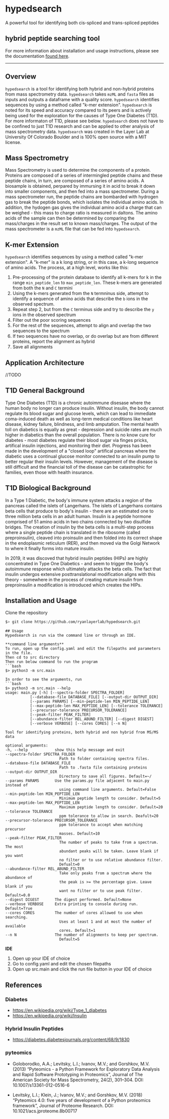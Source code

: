 # hypedsearch
A powerful tool for identifying both cis-spliced and trans-spliced peptides
## **hy**brid **pe**pti**d**e **search**ing tool

For more information about installation and usage instructions, please see the documentation [found here](https://hypedsearch.readthedocs.io/en/latest/). 

---

## Overview
`hypedsearch` is a tool for identifying both hybrid and non-hybrid proteins from mass spectrometry data. `hypedsearch` takes `mzML` and `fasta` files as inputs and outputs a dataframe with a quality score.  `hypedsearch` identifies sequences by using a method called "k-mer extension".  `hypedsearch` is noted for its speed and accuracy compared to its peers and is actively being used for the exploration for the causes of Type One Diabetes (T1D).  For more informaton of T1D, please see below.  `hypedsearch` does not have to be confined to just T1D research and can be applied to other analysis of mass spectrometry data.  `hypedsearch` was created in the Layer Lab at University Of Colorado Boulder and is 100% open source with a MIT license.

## Mass Spectrometry
Mass Spectrometry is used to determine the components of a protein.  Proteins are composed of a series of intermingled peptide chains and these peptide chains, in turn, are composed of a series of amino acids.  A biosample is obtained, perpared by immursing it in acid to break it down into smaller components, and then fed into a mass spectrometer.  During a mass spectrometer run, the peptide chains are bombarded with hydrogen gas to break the peptide bonds, which isolates the individual amino acids.  In addition, the hydogen gas gives the individual amino acid a charge that can be weighed - this mass to charge ratio is measured in daltons. The amino acids of the sample can then be determined by comparing the mass/charges in the result set to known mass/charges.  The output of the mass spectrometer is a `mzML` file that can be fed into `hypedsearch`.  

## K-mer Extension
`hypedsearch` identifies sequences by using a method called "k-mer extension".  A "k-mer" is a k long string, or in this case, a k-long sequence of amino acids. The process, at a high level, works like this:
1. Pre-processing of the protein database to identify all k-mers for k in the range `min_peptide_len` to `max_peptide_len`. These k-mers are generated from both the `N` and `C` termini
2. Using the k-mers generated from the `N` termninus side, attempt to identify a sequence of amino acids that describe the `b` ions in the observed spectrum.
3. Repeat step 2, but from the `C` terminus side and try to describe the `y` ions in the observed spectrum
4. Filter out the poor scoring sequences
5. For the rest of the sequences, attempt to align and overlap the two sequences to the spectrum
6. If two sequences have no overlap, or do overlap but are from different proteins, report the alignment as hybrid
7. Save all alignments

## Application Architecture
//TODO

## T1D General Background
Type One Diabetes (T1D) is a chronic autoimmune disesase where the human body no longer can produce insulin.  Without insulin, the body cannot regulate its blood sugar and glucose levels, which can lead to immediate coma-induced death as well as long-term medical conditions like heart disease, kidney failure, blindness, and limb amputation.  The mental health toll on diabetics is equally as great - depression and suicide rates are much higher in diabetics than the overall population.  There is no know cure for diabetes  - most diabetes regulate their blood sugar via finges pricks, artifical insulin injections, and monitoring their diet.  Progress has been made in the development of a "closed loop" artifical pancreas where the diabetic uses a continual glucose monitor connected to an insulin pump to better regular their insulin levels.  However, management of the disease is still difficult and the financial toll of the disease can be catastrophic for families, even those with health insurance.

## T1D Biological Background
In a Type 1 Diabetic, the body's immune system attacks a region of the pancreas called the islets of Langerhans.  The islets of Langerhans contains beta cells that produce to body's insulin - there are an estimated one to three million beta cells in an adult human.  Insulin is a peptide hormone comprised of 51 amino acids in two chains connected by two disulfide bridges.  The creation of insulin by the beta cells is a multi-step process where a single peptide chain is translated in the ribosome (called preproinsulin), cleaved into proinsulin and then folded into its correct shape in the endoplasmic reticulum (RER), and then moved via the Golgi Network to where it finally forms into mature insulin.

In 2019, it was discoved that hybrid insulin peptides (HIPs) are highly concentrated in Type One Diabetics - and seem to trigger the body's autoimmune response which ultimately attacks the beta cells.  The fact that insulin undergos extensive posttranslational modification aligns with this theory - somewhere in the process of creating mature insulin from preproinsulin a modification is introduced which creates the HIPs.

## Installation and Usage
Clone the repository
```bash
$> git clone https://github.com/ryanlayerlab/hypedsearch.git
```

```
## Usage
Hypedsearch is run via the command line or through an IDE.

**command line arguments**
To run, open up the config.yaml and edit the filepaths and parameters in the file.
Then cd to src directory
Then run below command to run the program
```bash
$> python3 -m src.main

In order to see the arguments, run
```bash
$> python3 -m src.main --help
usage: main.py [-h] [--spectra-folder SPECTRA_FOLDER]
           [--database-file DATABASE_FILE] [--output-dir OUTPUT_DIR]
           [--params PARAMS] [--min-peptide-len MIN_PEPTIDE_LEN]
           [--max-peptide-len MAX_PEPTIDE_LEN] [--tolerance TOLERANCE]
           [--precursor-tolerance PRECURSOR_TOLERANCE]
           [--peak-filter PEAK_FILTER]
           [--abundance-filter REL_ABUND_FILTER] [--digest DIGEST]
           [--verbose VERBOSE] [--cores CORES] [--n N]

Tool for identifying proteins, both hybrid and non hybrid from MS/MS data

optional arguments:
-h, --help            show this help message and exit
--spectra-folder SPECTRA_FOLDER
                        Path to folder containing spectra files.
--database-file DATABASE_FILE
                        Path to .fasta file containing proteins
--output-dir OUTPUT_DIR
                        Directory to save all figures. Default=~/
--params PARAMS       Use the params.py file adjacent to main.py instead of
                        using command line arguments. Default=False
--min-peptide-len MIN_PEPTIDE_LEN
                        Minimum peptide length to consider. Default=5
--max-peptide-len MAX_PEPTIDE_LEN
                        Maximum peptide length to consider. Default=20
--tolerance TOLERANCE
                        ppm tolerance to allow in search. Deafult=20
--precursor-tolerance PRECURSOR_TOLERANCE
                        ppm tolerance to accept when matching precursor
                        masses. Default=10
--peak-filter PEAK_FILTER
                        The number of peaks to take from a spectrum. The most
                        abundant peaks will be taken. Leave blank if you want
                        no filter or to use relative abundance filter.
                        Defualt=0
--abundance-filter REL_ABUND_FILTER
                        Take only peaks from a spectrum where the abundance of
                        the peak is >= the percentage give. Leave blank if you
                        want no filter or to use peak filter. Default=0.0
--digest DIGEST       The digest performed. Default=None
--verbose VERBOSE     Extra printing to console during run. Default=True
--cores CORES         The number of cores allowed to use when searching.
                        Uses at least 1 and at most the number of available
                        cores. Default=1
--n N                 The number of alignments to keep per spectrum.
                        Default=5
```

**IDE**
1. Open up your IDE of choice
2. Go to config.yaml and edit the chosen filepaths
3. Open up src.main and click the run file button in your IDE of choice

## References

### Diabetes
* https://en.wikipedia.org/wiki/Type_1_diabetes
* https://en.wikipedia.org/wiki/Insulin

### Hybrid Insulin Peptides
* https://diabetes.diabetesjournals.org/content/68/9/1830

### pyteomics
* Goloborodko, A.A.; Levitsky, L.I.; Ivanov, M.V.; and Gorshkov, M.V. (2013) “Pyteomics - a Python Framework for Exploratory Data Analysis and Rapid Software Prototyping in Proteomics”, Journal of The American Society for Mass Spectrometry, 24(2), 301–304. DOI: 10.1007/s13361-012-0516-6

* Levitsky, L.I.; Klein, J.; Ivanov, M.V.; and Gorshkov, M.V. (2018) “Pyteomics 4.0: five years of development of a Python proteomics framework”, Journal of Proteome Research. DOI: 10.1021/acs.jproteome.8b00717
